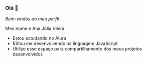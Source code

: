 ### Olá 👋

 *Bem-vindos ao meu perfil*
   
   Meu nome é Ana Júlia Vieira
   
   * Estou estudando no Alura
   * EStou me desenvolvendo na linguagem JavaScript
   * Utilizo esse espaço para compartilhamento dos meus projetos desenvolvidos

<!--
**jvw044/jvw044** is a ✨ _special_ ✨ repository because its `README.md` (this file) appears on your GitHub profile.

Here are some ideas to get you started:

- 🔭 I’m currently working on ...
- 🌱 I’m currently learning ...
- 👯 I’m looking to collaborate on ...
- 🤔 I’m looking for help with ...
- 💬 Ask me about ...
- 📫 How to reach me: ...
- 😄 Pronouns: ...
- ⚡ Fun fact: ...
-->
